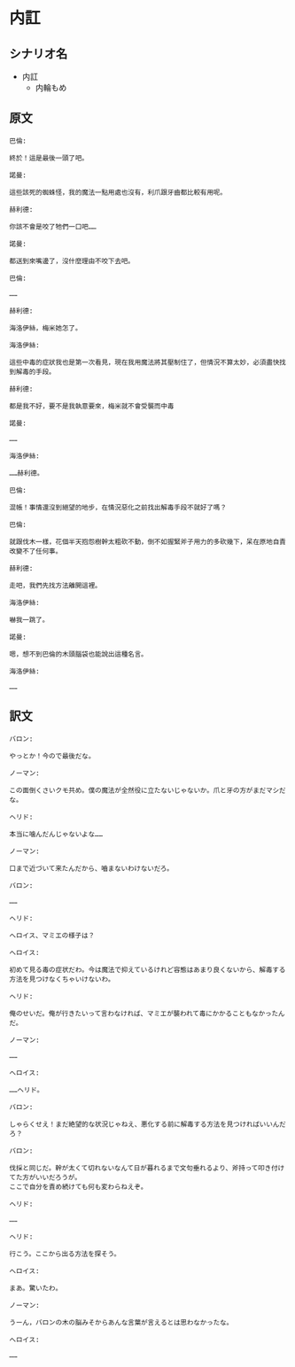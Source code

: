 # 内訌
## シナリオ名
 - 内訌
   - 内輪もめ

## 原文
```
巴倫:

終於！這是最後一頭了吧。 
```

```
諾曼:

這些該死的蜘蛛怪，我的魔法一點用處也沒有，利爪跟牙齒都比較有用呢。
```

```
赫利德:

你該不會是咬了牠們一口吧…… 
```

```
諾曼:

都送到來嘴邊了，沒什麼理由不咬下去吧。 
```

```
巴倫:

……
```

```
赫利德:

海洛伊絲，梅米她怎了。 
```

```
海洛伊絲:

這些中毒的症狀我也是第一次看見，現在我用魔法將其壓制住了，但情況不算太妙，必須盡快找到解毒的手段。 
```

```
赫利德:

都是我不好，要不是我執意要來，梅米就不會受襲而中毒 
```

```
諾曼:

……
```

```
海洛伊絲:

……赫利德。
```

```
巴倫:

混帳！事情還沒到絕望的地步，在情況惡化之前找出解毒手段不就好了嗎？
```

```
巴倫:

就跟伐木一樣，花個半天抱怨樹幹太粗砍不動，倒不如握緊斧子用力的多砍幾下，呆在原地自責改變不了任何事。
```

```
赫利德:

走吧，我們先找方法離開這裡。 
```

```
海洛伊絲:

嚇我一跳了。
```

```
諾曼:

嗯，想不到巴倫的木頭腦袋也能說出這種名言。
```

```
海洛伊絲:

……
```

## 訳文
```
バロン:

やっとか！今ので最後だな。  
```

```
ノーマン:

この面倒くさいクモ共め。僕の魔法が全然役に立たないじゃないか。爪と牙の方がまだマシだな。
```

```
ヘリド:

本当に噛んだんじゃないよな…… 
```

```
ノーマン:

口まで近づいて来たんだから、嚙まないわけないだろ。 
```

```
バロン:

……
```

```
ヘリド:

へロイス、マミエの様子は？ 
```

```
へロイス:

初めて見る毒の症状だわ。今は魔法で抑えているけれど容態はあまり良くないから、解毒する方法を見つけなくちゃいけないわ。 
```

```
ヘリド:

俺のせいだ。俺が行きたいって言わなければ、マミエが襲われて毒にかかることもなかったんだ。
```

```
ノーマン:

……
```

```
へロイス:

……ヘリド。
```

```
バロン:

しゃらくせえ！まだ絶望的な状況じゃねえ、悪化する前に解毒する方法を見つければいいんだろ？
```

```
バロン:

伐採と同じだ。幹が太くて切れないなんて日が暮れるまで文句垂れるより、斧持って叩き付けてた方がいいだろうが。
ここで自分を責め続けても何も変わらねえぞ。
```

```
ヘリド:

……
```

```
ヘリド:

行こう。ここから出る方法を探そう。 
```

```
へロイス:

まあ。驚いたわ。
```

```
ノーマン:

うーん，バロンの木の脳みそからあんな言葉が言えるとは思わなかったな。
```

```
へロイス:

……
```
